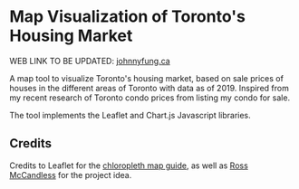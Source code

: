 # Map Visualization of Toronto's Housing Market

WEB LINK TO BE UPDATED:
[johnnyfung.ca](https://www.johnnyfung.ca)


A map tool to visualize Toronto's housing market, based on sale prices of houses in the different areas of Toronto with data as of 2019. Inspired from my recent research of Toronto condo prices from listing my condo for sale. 

The tool implements the Leaflet and Chart.js Javascript libraries. 

## Credits
Credits to Leaflet for the [chloropleth map guide](https://leafletjs.com/examples/choropleth/), as well as 
[Ross McCandless](https://github.com/Ross-McCandless) for the project idea.
